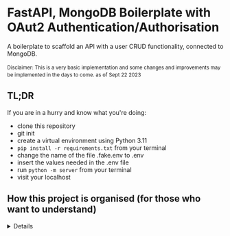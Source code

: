 # FastAPI, MongoDB Boilerplate with OAut2 Authentication/Authorisation

A boilerplate to scaffold an API with a user CRUD functionality, connected to MongoDB.

<small> Disclaimer: This is a very basic implementation and some changes and improvements may be implemented in the days to come. as of Sept 22 2023 </small>

## TL;DR

If you are in a hurry and know what you're doing:

- clone this repository
- git init
- create a virtual environment using Python 3.11
- `pip install -r requirements.txt` from your terminal
- change the name of the file .fake.env to .env
- insert the values needed in the .env file
- run `python -m server` from your terminal
- visit your localhost

## How this project is organised (for those who want to understand)

<details>
In general, the connection between [FastApi](https://fastapi.tiangolo.com/) and [MongoDB](https://www.mongodb.com/) is initiated with Motor, and the communication is facilitated by [Beanie](https://beanie-odm.dev/), an object-document mapper, which in turn inherits from [Pydantic](https://docs.pydantic.dev/latest/) for data validation.

### The connection to the MongoDB

```py
async def init_db():
    client = motor.motor_asyncio.AsyncIOMotorClient(env["MONGO_URI"])
    await beanie.init_beanie(
        database=client[env["MONGO_DB"]],
         database=client[env["MONGO_DB"]]

    )
```

In `mongodb/db.py` a single function, `init_db()` connects to your project in MongoDB (`client = ...`)and initialises Beanie (`beanie.init_beanie ...`), so that Beanie knows which database in the project it should connect to ` database=client[env["MONGO_DB"]]` and which collections to create based on the Models passed: ` database=client[env["MONGO_DB"]]`. The values are passed through .env values for an extra level of protection.

### Understanding the Models

Two basic class types are used:

```py
class UserBase(Document):
    """User database representation"""
    model_config = ConfigDict(extra='allow')

    first_name: Optional[str] | None = None
    last_name: Optional[str] | None = None
    created_at: Optional[datetime] = datetime.now(central_europe)
    disabled: bool = False
    email: Optional[EmailStr] | None = None
    username: Optional[str] | None = None
    password_hash: Optional[str] | None = None

    class Settings:
        name = "Users"
```

The first inherits from `Document` and is a **Beanie** model. This is the corresponding model for the document in the database. With an instance of this class you can retrieve, add, update, or delete documents from the collection. The first line, `model_config = ConfigDict(extra='allow')` indicates that new fields can be added to the model if necessary, in addition to the original fields. The subclass `Settings` indicates the name of the collections under which the document lives.

```py
class UserUpdate(BaseModel):
    """User database representation"""
    model_config = ConfigDict(extra='allow')

    first_name: Optional[str] | None = None
    last_name: Optional[str] | None = None
    email: Optional[EmailStr] | None = None
    username: Optional[str] | None = None

```

The other model inherits from `BaseModel`, a Pydantic class. These classes are used to interact with the controllers and serve as a go-between the front end and the back. In addition, FastAPI can use some of these models as response types, which populates its documentation and offers type hinting.

For example, in this route for adding a new user:

```py
@user_route.post("/add")
async def add_user_to_db( user: UserIn)-> UserBase:
    new_user = await create_user(user)
    return new_user
```

We specify the _type_ UserIn for the parameter `user` in the request body and the _type_ UserOut for the response body.

FastAPI will use them to illustrate sample values. Having different classes allows you to have different configurations from the UserBase model.

![sample models](img/return_types.png)

### Understanding FastAPI

If the Models are the "meat" of the project, FastAPI is the "skeleton" and the entry point for this body is `server.py` (others may choose to call it `main.py`).

To have the most basic API, the `server.py` file needs to:

- import FastAPI and then initialise `app = FastAPI()`
- define a route:

      ```
      @app.get("/")
      def root() :
          return "Hello World"

      ```

- launch the server using uvicorn.

And _voilá_ you have an API with a single route.

#### Testing your routes

Your API is now live and you can access it at `http://127.0.0.1:8000/`. If you add `/docs` at the end of this path, then you will be able to see and test your roots as you create them.

In this boilerplate the `server.py` file is only a little more developed but not more complex.

The following code assures that your future front-end app like React (traditionally localhost:3000) is trusted by the this back-end (localhost:8000):

```py
origins = [
    "http://localhost:3000",
    "http://localhost:8000",
]

app.add_middleware(CORSMiddleware,
                   allow_origins= origins,
                   allow_credentials = True,
                   allow_methods=["*"],
                   allow_headers=["*"], )
```

To the "root" or "home" route, I have added a couple of items that are purely aesthetic:

```py
@app.get("/", tags=["root"])
def root() -> Message:
    welcome_message = Message(message="""Welcome ...""")
    return welcome_message
```

Here `tags=["root"]` adds a heading over the route, and a `Message` model is used for type hinting and to populate the sample return.

![root route](img/root_route.png)

To avoid cluttering this file, we import the rest of the routes as a cluster instead of writing them in here.

```py
app.include_router(user_route, prefix="/users", tags=["users"])
app.include_router(token_route, tags=["token"])
```

The first cluster of routes, the user_route, has `prefix="/users"` which indicates that any routes I create with the "user_route" decorator, will be prefixed thus.

To connect to the MongoDB automatically every time the API is launched:

```py
@app.on_event("startup")
async def connect():
    await init_db()
```

And finally, instead of using the uvicorn terminal command to start the server (Because I can never remember it), we use:

```py
if __name__ == "__main__":
    uvicorn.run(reload=True, app="server:app")
```

which then allows us to simply type (if you have activated your virtual env):

```shell
python -m server
```

### The Routes / Functions relationship:

Routes are organised inside 'routes' folder in one file per path, so all CRUD routes for path `/users/...` are in the file `user_routes.py`.

Each route may call one or more function. The functions for each of these routes are in 'controllers'.

### How do I register a new user:

The first post route in the api, `/users/add` simply takes a json body request with email, username, and password. You can try this out by editing the [request body here](http://127.0.0.1:8000/docs#/) (once you have launched the server).

This route calls the function `create_user` which in addition to saving the name an email, and adding a default avatar for fun, it also creates a hashed_version of the password, which is used for authentication.

Most routes require that a user be authenticated in order to be granted authorisation to visit a route.

### How does authentication work?

Authentication/authorisation functions are not passed in the body of the route function the same way other functions (controllers) are like the `create_user()` for example.

Instead one function, `get_current_user` is passed as a dependency parameter, like this ... `Depends(get_current_user)]`. The complete function looks like this:

```py
@user_route.get("/all")
async def read_all_users(current_user: Annotated[UserBase, Depends(get_current_user)])->list[UserBase]:
```

### What does `get_current_user` do?

This function is the entry point for handling authentication. Just like the route has this dependency, `get_current_user` itself also has a dependency, it needs `OAuth2PasswordBearer(tokenUrl="token")`.

Basically the OAuth2 authentication schema describes the type of authentication needed and where it will be looking for a response from a route: `/token`. The response from this rout is a "token".

- This token is decoded: `payload = jwt.decode(token, SECRET_KEY, algorithms=[ALGORITHM])`
- The username retrieved: `username: str = payload.get("sub")`
- and the user data retrieved with: `get_user_by_username(username=token_data.username)`

### What about the `get_current_active_user()`?

This function adds another layer of authorisation. It uses `get_current_user()` to locate the user and if the User has a key "disabled" = False, then the user data is accessible.

So the user data is only accessible if the user exists, was correctly authenticated, and is active.

### But how do I get a token?

When a user signs in (the `/token` route), the api expects a form-data request with username and password. That information is passed to the `authenticate_user()` function.

This function does two things:

- It verifies that the user is in the database with `get_user_by_username()`, and if it is,
- it verifies the password with `verify_password()`

The second function uses a cryptography library to compare the password passed in the login process, with the hashed_password that was created when the user registered.

If the credentials match, then the route creates a token with a username, and an expiration time encrypted in the token. The endpoint returns this as a JSON object with `token_type` and `access_token` keys. These keys are a mandatory format of the OAuth scheme.

</details>
